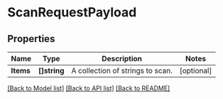 # ScanRequestPayload

## Properties

Name | Type | Description | Notes
------------ | ------------- | ------------- | -------------
**Items** | **[]string** | A collection of strings to scan. | [optional] 

[[Back to Model list]](../README.md#documentation-for-models) [[Back to API list]](../README.md#documentation-for-api-endpoints) [[Back to README]](../README.md)



